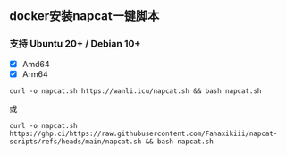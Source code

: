 ## docker安装napcat一键脚本
### 支持 Ubuntu 20+ / Debian 10+
- [x] Amd64
- [x] Arm64

```shell
curl -o napcat.sh https://wanli.icu/napcat.sh && bash napcat.sh
```
或
```shell
curl -o napcat.sh https://ghp.ci/https://raw.githubusercontent.com/Fahaxikiii/napcat-scripts/refs/heads/main/napcat.sh && bash napcat.sh
```
